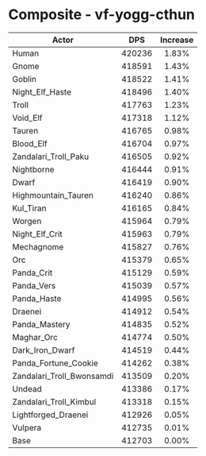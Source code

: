 # Composite - vf-yogg-cthun
| Actor | DPS | Increase |
|---|:---:|:---:|
|Human|420236|1.83%|
|Gnome|418591|1.43%|
|Goblin|418522|1.41%|
|Night_Elf_Haste|418496|1.40%|
|Troll|417763|1.23%|
|Void_Elf|417318|1.12%|
|Tauren|416765|0.98%|
|Blood_Elf|416704|0.97%|
|Zandalari_Troll_Paku|416505|0.92%|
|Nightborne|416444|0.91%|
|Dwarf|416419|0.90%|
|Highmountain_Tauren|416240|0.86%|
|Kul_Tiran|416165|0.84%|
|Worgen|415964|0.79%|
|Night_Elf_Crit|415963|0.79%|
|Mechagnome|415827|0.76%|
|Orc|415379|0.65%|
|Panda_Crit|415129|0.59%|
|Panda_Vers|415039|0.57%|
|Panda_Haste|414995|0.56%|
|Draenei|414912|0.54%|
|Panda_Mastery|414835|0.52%|
|Maghar_Orc|414774|0.50%|
|Dark_Iron_Dwarf|414519|0.44%|
|Panda_Fortune_Cookie|414262|0.38%|
|Zandalari_Troll_Bwonsamdi|413509|0.20%|
|Undead|413386|0.17%|
|Zandalari_Troll_Kimbul|413318|0.15%|
|Lightforged_Draenei|412926|0.05%|
|Vulpera|412735|0.01%|
|Base|412703|0.00%|
